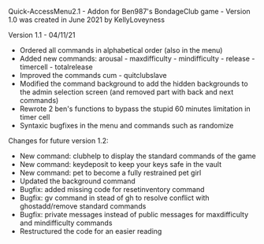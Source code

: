 Quick-AccessMenu2.1 - Addon for Ben987's BondageClub game - Version 1.0 was created in June 2021 by KellyLoveyness

Version 1.1 - 04/11/21

* Ordered all commands in alphabetical order (also in the menu)
* Added new commands: arousal - maxdifficulty - mindifficulty - release - timercell - totalrelease                                                                                                                             
* Improved the commands cum -  quitclubslave                                                                                                                                                                                                           
* Modified the command background to add the hidden backgrounds to the admin selection screen (and removed part with back and next commands)  
* Rewrote 2 ben's functions to bypass the stupid 60 minutes limitation in timer cell                                                                                                                                                    
* Syntaxic bugfixes in the menu and commands such as randomize




Changes for future version 1.2:

* New command: clubhelp to display the standard commands of the game
* New command: keydeposit to keep your keys safe in the vault
* New command: pet to become a fully restrained pet girl
* Updated the background command
* Bugfix: added missing code for resetinventory command
* Bugfix: gv command in stead of gh to resolve conflict with ghostadd/remove standard commands
* Bugfix: private messages instead of public messages for maxdifficulty and mindifficulty commands
* Restructured the code for an easier reading
